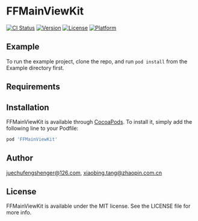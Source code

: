 # FFMainViewKit

[![CI Status](https://img.shields.io/travis/juechufengshenger@126.com/FFMainViewKit.svg?style=flat)](https://travis-ci.org/juechufengshenger@126.com/FFMainViewKit)
[![Version](https://img.shields.io/cocoapods/v/FFMainViewKit.svg?style=flat)](https://cocoapods.org/pods/FFMainViewKit)
[![License](https://img.shields.io/cocoapods/l/FFMainViewKit.svg?style=flat)](https://cocoapods.org/pods/FFMainViewKit)
[![Platform](https://img.shields.io/cocoapods/p/FFMainViewKit.svg?style=flat)](https://cocoapods.org/pods/FFMainViewKit)

## Example

To run the example project, clone the repo, and run `pod install` from the Example directory first.

## Requirements

## Installation

FFMainViewKit is available through [CocoaPods](https://cocoapods.org). To install
it, simply add the following line to your Podfile:

```ruby
pod 'FFMainViewKit'
```

## Author

juechufengshenger@126.com, xiaobing.tang@zhaopin.com.cn

## License

FFMainViewKit is available under the MIT license. See the LICENSE file for more info.
